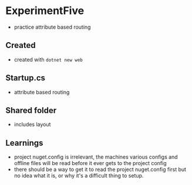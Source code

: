 # ExperimentFive

- practice attribute based routing

## Created

- created with `dotnet new web`

## Startup.cs

- attribute based routing

## Shared folder

- includes layout

## Learnings

- project nuget.config is irrelevant, the machines various configs and offline files will be read before it ever gets to the project config
- there should be a way to get it to read the project nuget.config first but no idea what it is, or why it's a difficult thing to setup.
